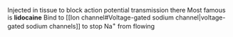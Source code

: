 Injected in tissue to block action potential transmission there
Most famous is **lidocaine**
Bind to [[Ion channel#Voltage-gated sodium channel|voltage-gated sodium channels]] to stop Na<sup>+</sup> from flowing
